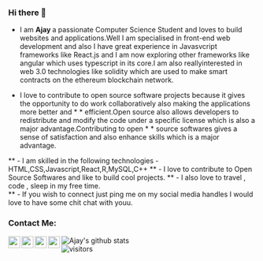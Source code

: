 ### Hi there 👋
* I am <b> Ajay </b> a passionate Computer Science Student and loves to build websites and applications.Well I am specialised in front-end web development and also I have great experience in Javasvcript frameworks like React.js and I am now exploring other frameworks like angular which uses typescript in its core.I am also reallyinterested in web 3.0 technologies like solidity which are used to make smart contracts on the ethereum blockchain network.

* I love to contribute to open source software projects because it gives the opportunity to do work collaboratively also making the applications more better and * * efficient.Open source also allows developers to redistribute and modify the code under a specific license which is also a major advantage.Contributing to open * * source softwares gives a sense of satisfaction and also enhance skills which is a major advantage.


** - I am skilled in the following technologies - HTML,CSS,Javascript,React,R,MySQL,C++
** - I love to contribute to Open Source Softwares and like to build cool projects.
** - I also love to travel , code , sleep in my free time.  
** - If you wish to connect just ping me on my social media handles I would love to have some chit chat with youu.



### Contact Me:
<a href="https://www.linkedin.com/in/ajay-singh-a477b21aa/">
  <img align="left" width="24px" src="https://cdn.jsdelivr.net/npm/simple-icons@v3/icons/linkedin.svg" />
</a>
<a href="https://www.instagram.com/agnostic_ajay/">
<img align="left" width="24px" src="https://cdn.jsdelivr.net/npm/simple-icons@v3/icons/instagram.svg" />
</a>
<a href="mailto:ajaykripa8736968359@gmail.com">
<img align="left" width="24px" src="https://cdn.jsdelivr.net/npm/simple-icons@v3/icons/gmail.svg"/>
</a>
<a href="https://www.youtube.com/channel/UCQYp6u-OUotTweP8fF4noyA"/>
<img align="left" width="24px" src="https://cdn.jsdelivr.net/npm/simple-icons@v3/icons/youtube.svg"/>
</a>

![Ajay's github stats](https://github-readme-stats.vercel.app/api?username=ajay-singh1&show_icons=true&hide_border=true)
<br/>
![visitors](https://visitor-badge.laobi.icu/badge?page_id=ajay-singh1.ajay-singh1)


 
  











